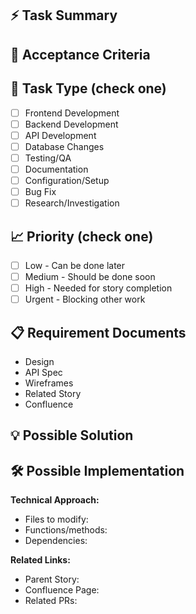 ## ⚡ Task Summary

<!-- Single sentence describing what needs to be done -->

## 🎯 Acceptance Criteria

<!-- Measurable criteria - we know when we're done and it can be tested -->

## 🔧 Task Type (check one)

- [ ] Frontend Development
- [ ] Backend Development
- [ ] API Development
- [ ] Database Changes
- [ ] Testing/QA
- [ ] Documentation
- [ ] Configuration/Setup
- [ ] Bug Fix
- [ ] Research/Investigation

## 📈 Priority (check one)

- [ ] Low - Can be done later
- [ ] Medium - Should be done soon
- [ ] High - Needed for story completion
- [ ] Urgent - Blocking other work

## 📋 Requirement Documents

<!-- Links to sketches, API docs, specs, wireframes -->

- Design
- API Spec
- Wireframes
- Related Story
- Confluence

## 💡 Possible Solution

<!-- Suggested approach (optional) -->

## 🛠️ Possible Implementation

<!-- Technical implementation ideas -->

**Technical Approach:**

- Files to modify:
- Functions/methods:
- Dependencies:

**Related Links:**

- Parent Story:
- Confluence Page:
- Related PRs:
